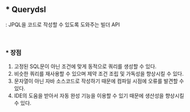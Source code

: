 ## \* Querydsl

: JPQL을 코드로 작성할 수 있도록 도와주는 빌더 API

<br br/>

### \* 장점

1. 고정된 SQL문이 아닌 조건에 맞게 동적으로 쿼리를 생성할 수 있다.
2. 비슷한 쿼리를 재사용할 수 있으며 제약 조건 조립 및 가독성을 향상시킬 수 있다.
3. 문자열이 아닌 자바 소스코드로 작성하기 때문에 컴파일 시점에 오류를 발견할 수 있다.
4. IDE의 도움을 받아서 자동 완성 기능을 이용할 수 있기 때문에 생산성을 향상시킬 수 있다.
